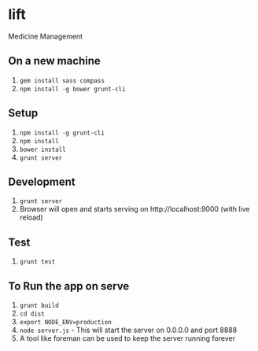 lift
===========

Medicine Management

## On a new machine

1. `gem install sass compass`
2. `npm install -g bower grunt-cli`

## Setup

1. `npm install -g grunt-cli`
2. `npm install`
3. `bower install`
3. `grunt server`

## Development

1. `grunt server`
2.  Browser will open and starts serving on http://localhost:9000 (with live reload)

## Test

1. `grunt test`

## To Run the app on serve

1. `grunt build`
2. `cd dist`
3.  `export NODE_ENV=production`
4.  `node server.js` - This will start the server on 0.0.0.0 and port 8888
5. A tool like foreman can be used to keep the server running forever
    


